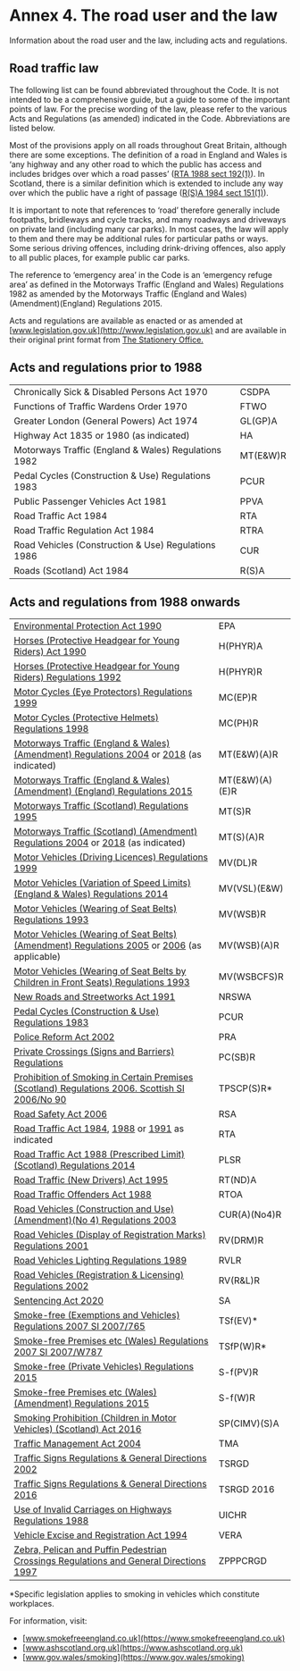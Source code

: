 Annex 4. The road user and the law
==================================

Information about the road user and the law, including acts and regulations.

Road traffic law
----------------

The following list can be found abbreviated throughout the Code. It is not intended to be a comprehensive guide, but a guide to some of the important points of law. For the precise wording of the law, please refer to the various Acts and Regulations (as amended) indicated in the Code. Abbreviations are listed below.

Most of the provisions apply on all roads throughout Great Britain, although there are some exceptions. The definition of a road in England and Wales is ‘any highway and any other road to which the public has access and includes bridges over which a road passes’ ([RTA 1988 sect 192(1)](http://www.legislation.gov.uk/ukpga/1988/52/section/192/enacted)). In Scotland, there is a similar definition which is extended to include any way over which the public have a right of passage ([R(S)A 1984 sect 151(1)](http://www.legislation.gov.uk/ukpga/1984/54/section/151)).

It is important to note that references to ‘road’ therefore generally include footpaths, bridleways and cycle tracks, and many roadways and driveways on private land (including many car parks). In most cases, the law will apply to them and there may be additional rules for particular paths or ways. Some serious driving offences, including drink-driving offences, also apply to all public places, for example public car parks.

The reference to ‘emergency area’ in the Code is an ‘emergency refuge area’ as defined in the Motorways Traffic (England and Wales) Regulations 1982 as amended by the Motorways Traffic (England and Wales)(Amendment)(England) Regulations 2015.

Acts and regulations are available as enacted or as amended at [www.legislation.gov.uk](http://www.legislation.gov.uk) and are available in their original print format from [The Stationery Office.](http://www.tsoshop.co.uk/bookstore.asp?FO=1160005)

Acts and regulations prior to 1988
----------------------------------

|||
| --- | --- |
| Chronically Sick & Disabled Persons Act 1970 | CSDPA |
| Functions of Traffic Wardens Order 1970 | FTWO |
| Greater London (General Powers) Act 1974 | GL(GP)A |
| Highway Act 1835 or 1980 (as indicated) | HA |
| Motorways Traffic (England & Wales) Regulations 1982 | MT(E&W)R |
| Pedal Cycles (Construction & Use) Regulations 1983 | PCUR |
| Public Passenger Vehicles Act 1981 | PPVA |
| Road Traffic Act 1984 | RTA |
| Road Traffic Regulation Act 1984 | RTRA |
| Road Vehicles (Construction & Use) Regulations 1986 | CUR |
| Roads (Scotland) Act 1984 | R(S)A |

Acts and regulations from 1988 onwards
--------------------------------------

|||
| --- | --- |
| [Environmental Protection Act 1990](http://www.legislation.gov.uk/ukpga/1990/43/contents) | EPA |
| [Horses (Protective Headgear for Young Riders) Act 1990](http://www.legislation.gov.uk/ukpga/1990/25/contents) | H(PHYR)A |
| [Horses (Protective Headgear for Young Riders) Regulations 1992](http://www.legislation.gov.uk/uksi/1992/1201/contents/made) | H(PHYR)R |
| [Motor Cycles (Eye Protectors) Regulations 1999](http://www.legislation.gov.uk/uksi/1999/535/contents/made) | MC(EP)R |
| [Motor Cycles (Protective Helmets) Regulations 1998](http://www.legislation.gov.uk/uksi/1998/1807/contents/made) | MC(PH)R |
| [Motorways Traffic (England & Wales) (Amendment) Regulations 2004](http://www.legislation.gov.uk/uksi/2004/3258/contents/made) or [2018](https://www.legislation.gov.uk/uksi/2018/222/contents/made) (as indicated) | MT(E&W)(A)R |
| [Motorways Traffic (England & Wales) (Amendment) (England) Regulations 2015](https://www.legislation.gov.uk/uksi/2015/392/contents/made) | MT(E&W)(A)(E)R |
| [Motorways Traffic (Scotland) Regulations 1995](http://www.legislation.gov.uk/uksi/1995/2507/contents/made) | MT(S)R |
| [Motorways Traffic (Scotland) (Amendment) Regulations 2004](http://www.legislation.gov.uk/ssi/2004/53/contents/made) or [2018](https://www.legislation.gov.uk/uksi/2018/225/contents/made) (as indicated) | MT(S)(A)R |
| [Motor Vehicles (Driving Licences) Regulations 1999](http://www.legislation.gov.uk/uksi/1999/2864/contents/made) | MV(DL)R |
| [Motor Vehicles (Variation of Speed Limits) (England & Wales) Regulations 2014](http://www.legislation.gov.uk/uksi/2014/3552/contents/made) | MV(VSL)(E&W) |
| [Motor Vehicles (Wearing of Seat Belts) Regulations 1993](http://www.legislation.gov.uk/uksi/1993/176/contents/made) | MV(WSB)R |
| [Motor Vehicles (Wearing of Seat Belts) (Amendment) Regulations 2005](https://www.legislation.gov.uk/uksi/2005/27/contents/made) or [2006](http://www.legislation.gov.uk/uksi/2006/1892/contents/made) (as applicable) | MV(WSB)(A)R |
| [Motor Vehicles (Wearing of Seat Belts by Children in Front Seats) Regulations 1993](http://www.legislation.gov.uk/uksi/1993/31/contents/made) | MV(WSBCFS)R |
| [New Roads and Streetworks Act 1991](http://www.legislation.gov.uk/ukpga/1991/22/contents/made) | NRSWA |
| [Pedal Cycles (Construction & Use) Regulations 1983](http://www.legislation.gov.uk/uksi/1983/1176/made) | PCUR |
| [Police Reform Act 2002](http://www.legislation.gov.uk/ukpga/2002/30/contents) | PRA |
| [Private Crossings (Signs and Barriers) Regulations](https://www.legislation.gov.uk/uksi/1996/1786/contents/made) | PC(SB)R |
| [Prohibition of Smoking in Certain Premises (Scotland) Regulations 2006. Scottish SI 2006/No 90](http://www.legislation.gov.uk/ssi/2006/90/contents/made) | TPSCP(S)R\* |
| [Road Safety Act 2006](http://www.legislation.gov.uk/ukpga/2006/49/contents) | RSA |
| [Road Traffic Act 1984](http://www.legislation.gov.uk/ukpga/1984/27/contents), [1988](http://www.legislation.gov.uk/ukpga/1988/52/contents/enacted) or [1991](http://www.legislation.gov.uk/ukpga/1991/40/contents) as indicated | RTA |
| [Road Traffic Act 1988 (Prescribed Limit)(Scotland) Regulations 2014](http://www.legislation.gov.uk/sdsi/2014/9780111024478) | PLSR |
| [Road Traffic (New Drivers) Act 1995](http://www.legislation.gov.uk/ukpga/1995/13/contents) | RT(ND)A |
| [Road Traffic Offenders Act 1988](http://www.legislation.gov.uk/ukpga/1988/53/contents) | RTOA |
| [Road Vehicles (Construction and Use)(Amendment)(No 4) Regulations 2003](https://www.legislation.gov.uk/uksi/2003/2695/contents/made) | CUR(A)(No4)R |
| [Road Vehicles (Display of Registration Marks) Regulations 2001](http://www.legislation.gov.uk/uksi/2001/561/contents/made) | RV(DRM)R |
| [Road Vehicles Lighting Regulations 1989](http://www.legislation.gov.uk/uksi/1989/1796/contents/made) | RVLR |
| [Road Vehicles (Registration & Licensing) Regulations 2002](http://www.legislation.gov.uk/uksi/2002/2742/contents/made) | RV(R&L)R |
| [Sentencing Act 2020](https://www.legislation.gov.uk/ukpga/2020/17/contents) | SA |
| [Smoke-free (Exemptions and Vehicles) Regulations 2007 SI 2007/765](http://www.legislation.gov.uk/uksi/2007/765/contents/made) | TSf(EV)\* |
| [Smoke-free Premises etc (Wales) Regulations 2007 SI 2007/W787](http://www.legislation.gov.uk/wsi/2007/787/contents/made) | TSfP(W)R\* |
| [Smoke-free (Private Vehicles) Regulations 2015](http://www.legislation.gov.uk/ukdsi/2015/9780111126004/contents) | S-f(PV)R |
| [Smoke-free Premises etc (Wales) (Amendment) Regulations 2015](http://www.legislation.gov.uk/wsi/2015/1363/made) | S-f(W)R |
| [Smoking Prohibition (Children in Motor Vehicles) (Scotland) Act 2016](http://www.legislation.gov.uk/asp/2016/3/contents) | SP(CIMV)(S)A |
| [Traffic Management Act 2004](http://www.legislation.gov.uk/ukpga/2004/18/contents) | TMA |
| [Traffic Signs Regulations & General Directions 2002](http://www.legislation.gov.uk/uksi/2002/3113/contents/made) | TSRGD |
| [Traffic Signs Regulations & General Directions 2016](https://www.legislation.gov.uk/uksi/2016/362/contents/made) | TSRGD 2016 |
| [Use of Invalid Carriages on Highways Regulations 1988](http://www.legislation.gov.uk/uksi/1988/2268/contents/made) | UICHR |
| [Vehicle Excise and Registration Act 1994](http://www.legislation.gov.uk/ukpga/1994/22/contents) | VERA |
| [Zebra, Pelican and Puffin Pedestrian Crossings Regulations and General Directions 1997](http://www.legislation.gov.uk/uksi/1997/2400/contents/made) | ZPPPCRGD |

\*Specific legislation applies to smoking in vehicles which constitute workplaces.

For information, visit:

* [www.smokefreeengland.co.uk](https://www.smokefreeengland.co.uk)
* [www.ashscotland.org.uk](https://www.ashscotland.org.uk)
* [www.gov.wales/smoking](https://www.gov.wales/smoking)

